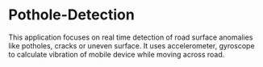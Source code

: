# Pothole-Detection
This application focuses on real time detection of road surface anomalies like potholes, cracks or uneven surface. It uses accelerometer, gyroscope to calculate vibration of mobile device while moving across road.
